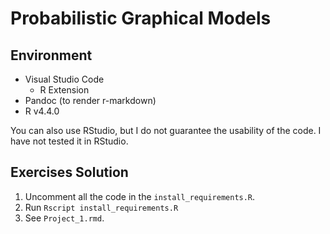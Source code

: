 # Probabilistic Graphical Models

## Environment

- Visual Studio Code
  - R Extension
- Pandoc (to render r-markdown)
- R v4.4.0

You can also use RStudio, but I do not guarantee the usability of the code. I have not tested it in RStudio.

## Exercises Solution

1. Uncomment all the code in the `install_requirements.R`.
2. Run `Rscript install_requirements.R`
3. See `Project_1.rmd`.

